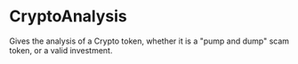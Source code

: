 # CryptoAnalysis
Gives the analysis of a Crypto token, whether it is a "pump and dump" scam token, or a valid investment.
